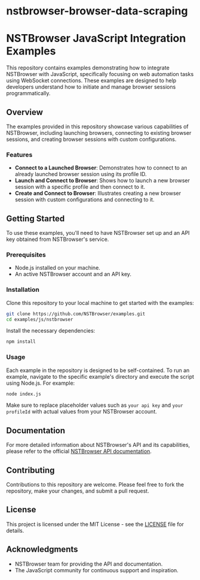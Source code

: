 # nstbrowser-browser-data-scraping


# NSTBrowser JavaScript Integration Examples

This repository contains examples demonstrating how to integrate NSTBrowser with JavaScript, specifically focusing on web automation tasks using WebSocket connections. These examples are designed to help developers understand how to initiate and manage browser sessions programmatically.

## Overview

The examples provided in this repository showcase various capabilities of NSTBrowser, including launching browsers, connecting to existing browser sessions, and creating browser sessions with custom configurations.

### Features

- **Connect to a Launched Browser**: Demonstrates how to connect to an already launched browser session using its profile ID.
- **Launch and Connect to Browser**: Shows how to launch a new browser session with a specific profile and then connect to it.
- **Create and Connect to Browser**: Illustrates creating a new browser session with custom configurations and connecting to it.

## Getting Started

To use these examples, you'll need to have NSTBrowser set up and an API key obtained from NSTBrowser's service.

### Prerequisites

- Node.js installed on your machine.
- An active NSTBrowser account and an API key.

### Installation

Clone this repository to your local machine to get started with the examples:

```bash
git clone https://github.com/NSTBrowser/examples.git
cd examples/js/nstbrowser
```

Install the necessary dependencies:

```bash
npm install
```

### Usage

Each example in the repository is designed to be self-contained. To run an example, navigate to the specific example's directory and execute the script using Node.js. For example:

```bash
node index.js
```

Make sure to replace placeholder values such as `your api key` and `your profileId` with actual values from your NSTBrowser account.

## Documentation

For more detailed information about NSTBrowser's API and its capabilities, please refer to the official [NSTBrowser API documentation](https://apidocs.nstbrowser.io/).

## Contributing

Contributions to this repository are welcome. Please feel free to fork the repository, make your changes, and submit a pull request.

## License

This project is licensed under the MIT License - see the [LICENSE](LICENSE) file for details.

## Acknowledgments

- NSTBrowser team for providing the API and documentation.
- The JavaScript community for continuous support and inspiration.
```
